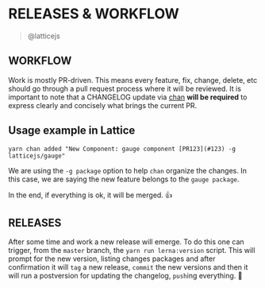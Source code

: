 # RELEASES & WORKFLOW

> @latticejs

## WORKFLOW

Work is mostly PR-driven. This means every feature, fix, change, delete, etc should go through a pull request process where it will be reviewed. It is important to note that a CHANGELOG update via [chan](https://github.com/geut/chan#usage) **will be required** to express clearly and concisely what brings the current PR.

## Usage example in Lattice

`yarn chan added "New Component: gauge component [PR123](#123) -g latticejs/gauge"`

We are using the `-g package` option to help `chan` organize the changes. In this case, we are saying the new feature belongs to the `gauge package`.

In the end, if everything is ok, it will be merged. :+1: 

## RELEASES

After some time and work a new release will emerge. To do this one can trigger, from the `master` branch, the `yarn run lerna:version` script. This will prompt for the new version, listing changes packages and after confirmation it will `tag` a new release, `commit` the new versions and then it will run a postversion for updating the changelog, `push`ing everything. :rocket:
